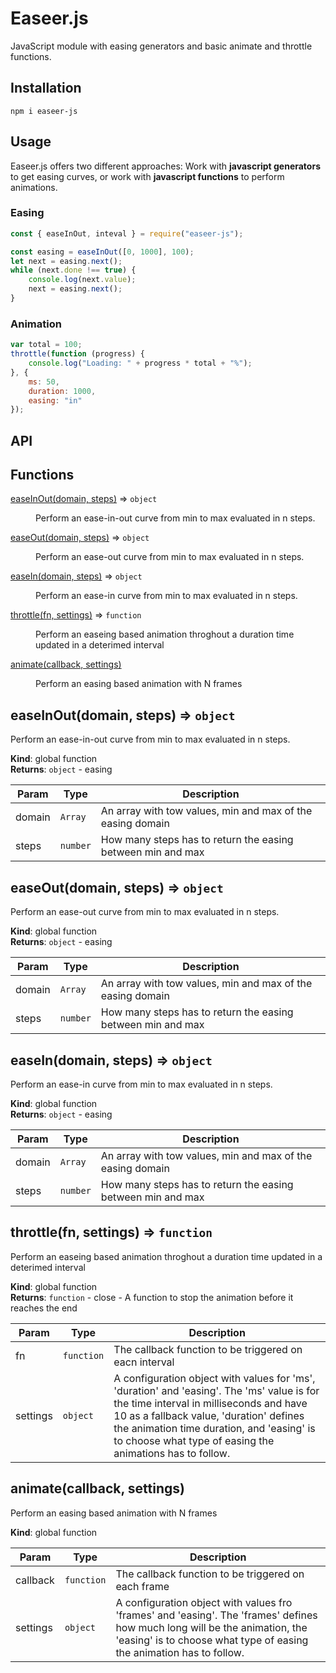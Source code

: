# Easeer.js

JavaScript module with easing generators and basic animate and throttle functions.

## Installation

`npm i easeer-js`

## Usage

Easeer.js offers two different approaches: Work with **javascript generators** to
get easing curves, or work with **javascript functions** to perform animations.

### Easing
```javascript
const { easeInOut, inteval } = require("easeer-js");

const easing = easeInOut([0, 1000], 100);
let next = easing.next();
while (next.done !== true) {
    console.log(next.value);
    next = easing.next();
}
```

### Animation
```javascript
var total = 100;
throttle(function (progress) {
    console.log("Loading: " + progress * total + "%");
}, {
    ms: 50,
    duration: 1000,
    easing: "in"
});
```

## API


## Functions

<dl>
<dt><a href="#easeInOut">easeInOut(domain, steps)</a> ⇒ <code>object</code></dt>
<dd><p>Perform an ease-in-out curve from min to max evaluated in n steps.</p>
</dd>
<dt><a href="#easeOut">easeOut(domain, steps)</a> ⇒ <code>object</code></dt>
<dd><p>Perform an ease-out curve from min to max evaluated in n steps.</p>
</dd>
<dt><a href="#easeIn">easeIn(domain, steps)</a> ⇒ <code>object</code></dt>
<dd><p>Perform an ease-in curve from min to max evaluated in n steps.</p>
</dd>
<dt><a href="#throttle">throttle(fn, settings)</a> ⇒ <code>function</code></dt>
<dd><p>Perform an easeing based animation throghout a duration time updated in a deterimed interval</p>
</dd>
<dt><a href="#animate">animate(callback, settings)</a></dt>
<dd><p>Perform an easing based animation with N frames</p>
</dd>
</dl>

<a name="easeInOut"></a>

## easeInOut(domain, steps) ⇒ <code>object</code>
Perform an ease-in-out curve from min to max evaluated in n steps.

**Kind**: global function  
**Returns**: <code>object</code> - easing  

| Param | Type | Description |
| --- | --- | --- |
| domain | <code>Array</code> | An array with tow values, min and max of the easing domain |
| steps | <code>number</code> | How many steps has to return the easing between min and max |

<a name="easeOut"></a>

## easeOut(domain, steps) ⇒ <code>object</code>
Perform an ease-out curve from min to max evaluated in n steps.

**Kind**: global function  
**Returns**: <code>object</code> - easing  

| Param | Type | Description |
| --- | --- | --- |
| domain | <code>Array</code> | An array with tow values, min and max of the easing domain |
| steps | <code>number</code> | How many steps has to return the easing between min and max |

<a name="easeIn"></a>

## easeIn(domain, steps) ⇒ <code>object</code>
Perform an ease-in curve from min to max evaluated in n steps.

**Kind**: global function  
**Returns**: <code>object</code> - easing  

| Param | Type | Description |
| --- | --- | --- |
| domain | <code>Array</code> | An array with tow values, min and max of the easing domain |
| steps | <code>number</code> | How many steps has to return the easing between min and max |

<a name="throttle"></a>

## throttle(fn, settings) ⇒ <code>function</code>
Perform an easeing based animation throghout a duration time updated in a deterimed interval

**Kind**: global function  
**Returns**: <code>function</code> - close - A function to stop the animation before it reaches the end  

| Param | Type | Description |
| --- | --- | --- |
| fn | <code>function</code> | The callback function to be triggered on eacn interval |
| settings | <code>object</code> | A configuration object with values for 'ms', 'duration' and 'easing'. The 'ms' value is for the time interval in milliseconds and have 10 as a fallback value, 'duration' defines the animation time duration, and 'easing' is to choose what type of easing the animations has to follow. |

<a name="animate"></a>

## animate(callback, settings)
Perform an easing based animation with N frames

**Kind**: global function  

| Param | Type | Description |
| --- | --- | --- |
| callback | <code>function</code> | The callback function to be triggered on each frame |
| settings | <code>object</code> | A configuration object with values fro 'frames' and 'easing'. The 'frames' defines how much long will be the animation, the 'easing' is to choose what type of easing the animation has to follow. |

